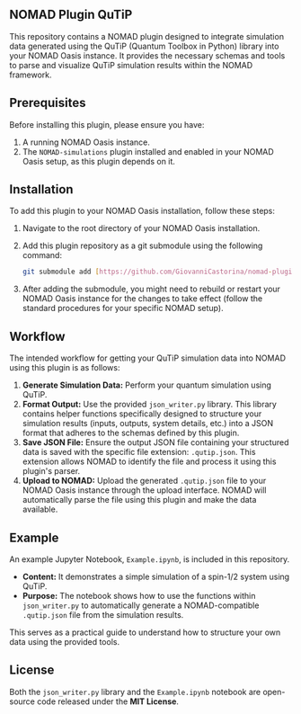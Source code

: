 ## NOMAD Plugin QuTiP

This repository contains a NOMAD plugin designed to integrate simulation data generated using the QuTiP (Quantum Toolbox in Python) library into your NOMAD Oasis instance. It provides the necessary schemas and tools to parse and visualize QuTiP simulation results within the NOMAD framework.

## Prerequisites

Before installing this plugin, please ensure you have:

1.  A running NOMAD Oasis instance.
2.  The `NOMAD-simulations` plugin installed and enabled in your NOMAD Oasis setup, as this plugin depends on it.

## Installation

To add this plugin to your NOMAD Oasis installation, follow these steps:

1.  Navigate to the root directory of your NOMAD Oasis installation.
2.  Add this plugin repository as a git submodule using the following command:

    ```bash
    git submodule add [https://github.com/GiovanniCastorina/nomad-plugin-qutip](https://github.com/GiovanniCastorina/nomad-plugin-qutip) packages/nomad-plugin-qutip
    ```

3.  After adding the submodule, you might need to rebuild or restart your NOMAD Oasis instance for the changes to take effect (follow the standard procedures for your specific NOMAD setup).

## Workflow

The intended workflow for getting your QuTiP simulation data into NOMAD using this plugin is as follows:

1.  **Generate Simulation Data:** Perform your quantum simulation using QuTiP.
2.  **Format Output:** Use the provided `json_writer.py` library. This library contains helper functions specifically designed to structure your simulation results (inputs, outputs, system details, etc.) into a JSON format that adheres to the schemas defined by this plugin.
3.  **Save JSON File:** Ensure the output JSON file containing your structured data is saved with the specific file extension: `.qutip.json`. This extension allows NOMAD to identify the file and process it using this plugin's parser.
4.  **Upload to NOMAD:** Upload the generated `.qutip.json` file to your NOMAD Oasis instance through the upload interface. NOMAD will automatically parse the file using this plugin and make the data available.

## Example

An example Jupyter Notebook, `Example.ipynb`, is included in this repository.

* **Content:** It demonstrates a simple simulation of a spin-1/2 system using QuTiP.
* **Purpose:** The notebook shows how to use the functions within `json_writer.py` to automatically generate a NOMAD-compatible `.qutip.json` file from the simulation results.

This serves as a practical guide to understand how to structure your own data using the provided tools.

## License

Both the `json_writer.py` library and the `Example.ipynb` notebook are open-source code released under the **MIT License**.
